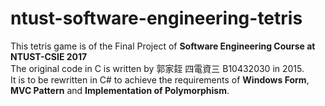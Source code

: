 # ntust-software-engineering-tetris  
This tetris game is of the Final Project of __Software Engineering Course at NTUST-CSIE 2017__  
The original code in C is written by 郭家銍 四電資三 B10432030 in 2015.  
It is to be rewritten in C# to achieve the requirements of __Windows Form__, __MVC Pattern__ and __Implementation of Polymorphism__. 
